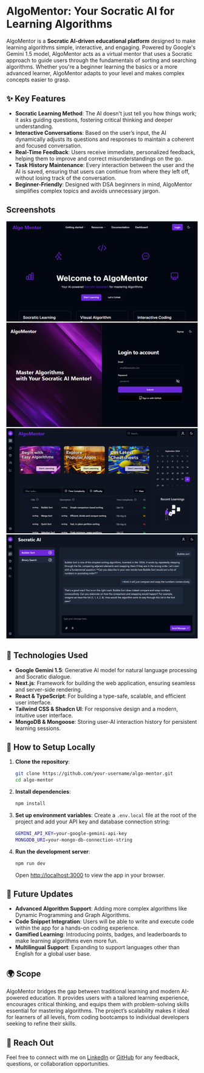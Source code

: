 # AlgoMentor: Your Socratic AI for Learning Algorithms

AlgoMentor is a **Socratic AI-driven educational platform** designed to make learning algorithms simple, interactive, and engaging. Powered by Google's Gemini 1.5 model, AlgoMentor acts as a virtual mentor that uses a Socratic approach to guide users through the fundamentals of sorting and searching algorithms. Whether you're a beginner learning the basics or a more advanced learner, AlgoMentor adapts to your level and makes complex concepts easier to grasp.

## ✨ Key Features

- **Socratic Learning Method**: The AI doesn't just tell you how things work; it asks guiding questions, fostering critical thinking and deeper understanding.
- **Interactive Conversations**: Based on the user’s input, the AI dynamically adjusts its questions and responses to maintain a coherent and focused conversation.
- **Real-Time Feedback**: Users receive immediate, personalized feedback, helping them to improve and correct misunderstandings on the go.
- **Task History Maintenance**: Every interaction between the user and the AI is saved, ensuring that users can continue from where they left off, without losing track of the conversation.
- **Beginner-Friendly**: Designed with DSA beginners in mind, AlgoMentor simplifies complex topics and avoids unnecessary jargon.

## Screenshots

![AlgoMentor Landing Page](/public/images/cover-image.png)
![AlgoMentor Login Page](/public/images/login-page.png)
![AlgoMentor Dashboard Page](/public/images/dashboard-page.png)
![AlgoMentor Ai Chat Page](/public/images/ai-chat-page.png)

## 🚀 Technologies Used

- **Google Gemini 1.5**: Generative AI model for natural language processing and Socratic dialogue.
- **Next.js**: Framework for building the web application, ensuring seamless and server-side rendering.
- **React & TypeScript**: For building a type-safe, scalable, and efficient user interface.
- **Tailwind CSS & Shadcn UI**: For responsive design and a modern, intuitive user interface.
- **MongoDB & Mongoose**: Storing user-AI interaction history for persistent learning sessions.

## 🔧 How to Setup Locally

1. **Clone the repository**:

   ```bash
   git clone https://github.com/your-username/algo-mentor.git
   cd algo-mentor
   ```

2. **Install dependencies**:

   ```bash
   npm install
   ```

3. **Set up environment variables**:
   Create a `.env.local` file at the root of the project and add your API key and database connection string:

   ```bash
   GEMINI_API_KEY=your-google-gemini-api-key
   MONGODB_URI=your-mongo-db-connection-string
   ```

4. **Run the development server**:
   ```bash
   npm run dev
   ```
   Open [http://localhost:3000](http://localhost:3000) to view the app in your browser.

## 🔮 Future Updates

- **Advanced Algorithm Support**: Adding more complex algorithms like Dynamic Programming and Graph Algorithms.
- **Code Snippet Integration**: Users will be able to write and execute code within the app for a hands-on coding experience.
- **Gamified Learning**: Introducing points, badges, and leaderboards to make learning algorithms even more fun.
- **Multilingual Support**: Expanding to support languages other than English for a global user base.

## 🌍 Scope

AlgoMentor bridges the gap between traditional learning and modern AI-powered education. It provides users with a tailored learning experience, encourages critical thinking, and equips them with problem-solving skills essential for mastering algorithms. The project’s scalability makes it ideal for learners of all levels, from coding bootcamps to individual developers seeking to refine their skills.

## 📨 Reach Out

Feel free to connect with me on [LinkedIn](https://linkedin.com/in/jatinkaushik-jk) or [GitHub](https://github.com/jatinkaushik-jk) for any feedback, questions, or collaboration opportunities.
